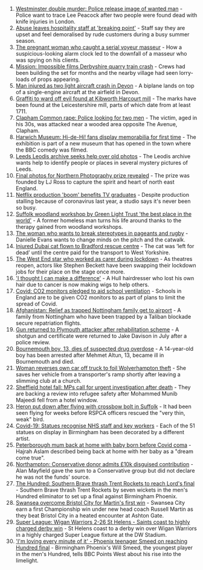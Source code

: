 1. [Westminster double murder: Police release image of wanted man](https://www.bbc.co.uk/news/uk-england-london-58282070) - Police want to trace Lee Peacock after two people were found dead with knife injuries in London.
2. [Abuse leaves hospitality staff at 'breaking point'](https://www.bbc.co.uk/news/uk-england-cornwall-58149364) - Staff say they are upset and feel demoralised by rude customers during a busy summer season.
3. [The pregnant woman who caught a serial voyeur masseur](https://www.bbc.co.uk/news/uk-england-cambridgeshire-58249002) - How a suspicious-looking alarm clock led to the downfall of a masseur who was spying on his clients.
4. [Mission: Impossible films Derbyshire quarry train crash](https://www.bbc.co.uk/news/entertainment-arts-58271871) - Crews had been building the set for months and the nearby village had seen lorry-loads of props appearing.
5. [Man injured as two light aircraft crash in Devon](https://www.bbc.co.uk/news/uk-england-devon-58291102) - A biplane lands on top of a single-engine aircraft at the airfield in Devon.
6. [Graffiti to ward off evil found at Kibworth Harcourt mill](https://www.bbc.co.uk/news/uk-england-leicestershire-58259268) - The marks have been found at the Leicestershire mill, parts of which date from at least 1711.
7. [Clapham Common rape: Police looking for two men](https://www.bbc.co.uk/news/uk-england-london-58282071) - The victim, aged in his 30s, was attacked near a wooded area opposite The Avenue, Clapham.
8. [Harwich Museum: Hi-de-Hi! fans display memorabilia for first time](https://www.bbc.co.uk/news/uk-england-essex-58285005) - The exhibition is part of a new museum that has opened in the town where the BBC comedy was filmed.
9. [Leeds Leodis archive seeks help over old photos](https://www.bbc.co.uk/news/uk-england-leeds-58280481) - The Leodis archive wants help to identify people or places in several mystery pictures of Leeds.
10. [Final photos for Northern Photography prize revealed](https://www.bbc.co.uk/news/uk-england-tyne-58291532) - The prize was founded by LJ Ross to capture the spirit and heart of north east England.
11. [Netflix production 'boom' benefits TV graduates](https://www.bbc.co.uk/news/uk-england-gloucestershire-58190577) - Despite production stalling because of coronavirus last year, a studio says it's never been so busy.
12. [Suffolk woodland workshop by Green Light Trust 'the best place in the world'](https://www.bbc.co.uk/news/uk-england-suffolk-58270365) - A former homeless man turns his life around thanks to the therapy gained from woodland workshops.
13. [The woman who wants to break stereotypes in pageants and rugby](https://www.bbc.co.uk/news/uk-england-sussex-58261882) - Danielle Evans wants to change minds on the pitch and the catwalk.
14. [Injured Dubai cat flown to Bradford rescue centre](https://www.bbc.co.uk/news/uk-england-leeds-58273901) - The cat was ‘left for dead’ until the centre paid for the transport to West Yorkshire.
15. [The West End star who worked as carer during lockdown](https://www.bbc.co.uk/news/entertainment-arts-58080453) - As theatres reopen, actors like Stephen Beckett have been swapping their lockdown jobs for their place on the stage once more.
16. ['I thought I can make a difference'](https://www.bbc.co.uk/news/uk-england-humber-58274021) - A Hull hairdresser who lost his own hair due to cancer is now making wigs to help others.
17. [Covid: CO2 monitors pledged to aid school ventilation](https://www.bbc.co.uk/news/education-58285359) - Schools in England are to be given CO2 monitors to as part of plans to limit the spread of Covid.
18. [Afghanistan: Relief as trapped Nottingham family get to airport](https://www.bbc.co.uk/news/uk-england-nottinghamshire-58283007) - A family from Nottingham who have been trapped by a Taliban blockade secure repatriation flights.
19. [Gun returned to Plymouth attacker after rehabilitation scheme](https://www.bbc.co.uk/news/uk-england-devon-58282482) - A shotgun and certificate were returned to Jake Davison in July after a police review.
20. [Bournemouth boy, 13, dies of suspected drug overdose](https://www.bbc.co.uk/news/uk-england-dorset-58287803) - A 14-year-old boy has been arrested after Mehmet Altun, 13, became ill in Bournemouth and died.
21. [Woman reverses own car off truck to foil Wolverhampton theft](https://www.bbc.co.uk/news/uk-england-birmingham-58282348) - She saves her vehicle from a transporter's ramp shortly after leaving a slimming club at a church.
22. [Sheffield hotel fall: MPs call for urgent investigation after death](https://www.bbc.co.uk/news/uk-england-south-yorkshire-58280360) - They are backing a review into refugee safety after Mohammed Munib Majeedi fell from a hotel window.
23. [Heron put down after flying with crossbow bolt in Suffolk](https://www.bbc.co.uk/news/uk-england-suffolk-58285825) - It had been seen flying for weeks before RSPCA officers rescued the "very thin, weak" bird.
24. [Covid-19: Statues recognise NHS staff and key workers](https://www.bbc.co.uk/news/uk-england-birmingham-58285340) - Each of the 51 statues on display in Birmingham has been decorated by a different artist.
25. [Peterborough mum back at home with baby born before Covid coma](https://www.bbc.co.uk/news/uk-england-cambridgeshire-58283552) - Hajrah Aslam described being back at home with her baby as a "dream come true".
26. [Northampton: Conservative donor admits £10k disguised contribution](https://www.bbc.co.uk/news/uk-england-northamptonshire-58283529) - Alan Mayfield gave the sum to a Conservative group but did not declare he was not the funds' source.
27. [The Hundred: Southern Brave thrash Trent Rockets to reach Lord's final](https://www.bbc.co.uk/sport/cricket/58284415) - Southern Brave thrash Trent Rockets by seven wickets in the men's Hundred eliminator to set up a final against Birmingham Phoenix.
28. [Swansea overcome Bristol City for Martin's first win](https://www.bbc.co.uk/sport/football/58196357) - Swansea City earn a first Championship win under new head coach Russell Martin as they beat Bristol City in a heated encounter at Ashton Gate.
29. [Super League: Wigan Warriors 2-26 St Helens - Saints coast to highly charged derby win](https://www.bbc.co.uk/sport/rugby-league/58287751) - St Helens coast to a derby win over Wigan Warriors in a highly charged Super League fixture at the DW Stadium.
30. ['I'm loving every minute of it' - Phoenix teenager Smeed on reaching Hundred final](https://www.bbc.co.uk/sport/cricket/58267884) - Birmingham Phoenix's Will Smeed, the youngest player in the men's Hundred, tells BBC Points West about his rise into the limelight.
